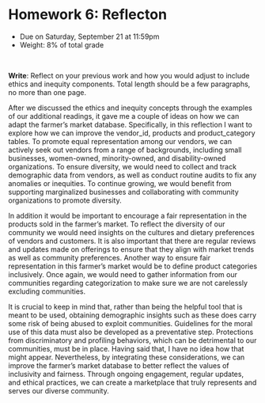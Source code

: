 # Homework 6: Reflecton

- Due on Saturday, September 21 at 11:59pm
- Weight: 8% of total grade

<br>

**Write**: Reflect on your previous work and how you would adjust to include ethics and inequity components. Total length should be a few paragraphs, no more than one page.

After we discussed the ethics and inequity concepts through the examples of our additional readings, it gave me a couple of ideas on how we can adapt the farmer’s market database. Specifically, in this reflection I want to explore how we can improve the vendor_id, products and product_category tables.
To promote equal representation among our vendors, we can actively seek out vendors from a range of backgrounds, including small businesses, women-owned, minority-owned, and disability-owned organizations. To ensure diversity, we would need to collect and track demographic data from vendors, as well as conduct routine audits to fix any anomalies or inequities. To continue growing, we would benefit from supporting marginalized businesses and collaborating with community organizations to promote diversity.

In addition it would be important to encourage a fair representation in the products sold in the farmer’s market. To reflect the diversity of our community we would need insights on the cultures and dietary preferences of vendors and customers. It is also important that there are regular reviews and updates made on offerings to ensure that they align with market trends as well as community preferences. Another way to ensure fair representation in this farmer’s market would be to define product categories inclusively. Once again, we would need to gather information from our communities regarding categorization to make sure we are not carelessly excluding communities.

It is crucial to keep in mind that, rather than being the helpful tool that is meant to be used, obtaining demographic insights such as these does carry some risk of being abused to exploit communities. Guidelines for the moral use of this data must also be developed as a preventative step. Protections from discriminatory and profiling behaviors, which can be detrimental to our communities, must be in place. Having said that, I have no idea how that might appear.
Nevertheless, by integrating these considerations, we can improve the farmer’s market database to better reflect the values of inclusivity and fairness. Through ongoing engagement, regular updates, and ethical practices, we can create a marketplace that truly represents and serves our diverse community. 
